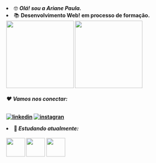 <li>🤓 <em><strong>Olá! sou a Ariane Paula.</strong></em></li>
<li>📚 <strong>Desenvolvimento Web! em processo de formação.</strong</li>
 <br>
 <div>
 <img height="180em" src="https://github-readme-stats.vercel.app/api?username=paulaari21&show_icons=true&theme=synthwave"/>
 <img height="180em" src="https://github-readme-stats.vercel.app/api/top-langs/?username=paulaari21&layout=compact&theme=synthwave"/>
 </div>
  <br>
  <em><strong>❤️ Vamos nos conectar:</em></strong>
  
<br> [![linkedin](https://img.shields.io/badge/LinkedIn-0077B5?style=for-the-badge&logo=linkedin&logoColor=white)](https://www.linkedin.com/in/arianedevfullstack) [![instagran](https://img.shields.io/badge/Instagram-E4405F?style=for-the-badge&logo=instagram&logoColor=white)](https://www.instagram.com/ariane_paulaa/)

<li>🎯<em><strong> Estudando atualmente:</strong></em></li>  
  <div>
 <br><img height="50" widht"60" src="https://cdn.jsdelivr.net/gh/devicons/devicon/icons/html5/html5-original-wordmark.svg"/> 
   <img height="50" widht"60" src="https://cdn.jsdelivr.net/gh/devicons/devicon/icons/css3/css3-original-wordmark.svg"/>
    <img height="50" widht"60" src="https://cdn.jsdelivr.net/gh/devicons/devicon/icons/javascript/javascript-original.svg" />
  </div> 
